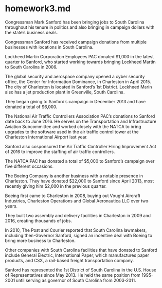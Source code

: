 # homework3.md

Congressman Mark Sanford has been bringing jobs to South Carolina throughout his tenure in politics and also bringing in campaign dollars with the state’s business deals.

Congressman Sanford has received campaign donations from multiple businesses with locations in South Carolina. 

Lockheed Martin Corporation Employees PAC donated $1,000 in the latest quarter to Sanford, who started working towards bringing Lockheed Martin to South Carolina in 2006. 

The global security and aerospace company opened a cyber security office, the Center for Information Dominance, in Charleston in April 2015. The city of Charleston is located in Sanford’s 1st District. Lockheed Marin also has a jet production plant in Greenville, South Carolina. 

They began giving to Sanford’s campaign in December 2013 and have donated a total of $6,000.

The National Air Traffic Controllers Association PAC’s donations to Sanford date back to June 2016. He serves on the Transportation and Infrastructure Aviation Subcommittee and worked closely with the NATCA to bring upgrades to the software used in the air traffic control tower at the Charleston International Airport last year.

Sanford also cosponsored the Air Traffic Controller Hiring Improvement Act of 2016 to improve the staffing of air traffic controllers.

The NATCA PAC has donated a total of $5,000 to Sanford’s campaign over five different occasions.

The Boeing Company is another business with a notable presence in Charleston. They have donated $22,000 to Sanford since April 2013, most recently giving him $2,000 in the previous quarter. 

Boeing first came to Charleston in 2008, buying out Vought Aircraft Industries, Charleston Operations and Global Aeronautica LLC over two years.

They built two assembly and delivery facilities in Charleston in 2009 and 2016, creating thousands of jobs.

In 2010, The Post and Courier reported that South Carolina lawmakers, including then-Governor Sanford, signed an incentive deal with Boeing to bring more business to Charleston.

Other companies with South Carolina facilities that have donated to Sanford include General Electric, International Paper, which manufactures paper products, and CSX, a rail-based freight transportation company.

Sanford has represented the 1st District of South Carolina in the U.S. House of Representatives since May 2013. He held the same position from 1995-2001 until serving as governor of South Carolina from 2003-2011. 




